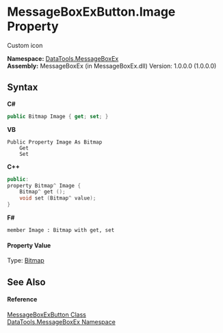 # MessageBoxExButton.Image Property 
 

Custom icon

**Namespace:**&nbsp;<a href="2e83881a-7861-f510-1d85-b20875f0dcb4">DataTools.MessageBoxEx</a><br />**Assembly:**&nbsp;MessageBoxEx (in MessageBoxEx.dll) Version: 1.0.0.0 (1.0.0.0)

## Syntax

**C#**<br />
``` C#
public Bitmap Image { get; set; }
```

**VB**<br />
``` VB
Public Property Image As Bitmap
	Get
	Set
```

**C++**<br />
``` C++
public:
property Bitmap^ Image {
	Bitmap^ get ();
	void set (Bitmap^ value);
}
```

**F#**<br />
``` F#
member Image : Bitmap with get, set

```


#### Property Value
Type: <a href="https://docs.microsoft.com/dotnet/api/system.drawing.bitmap" target="_blank">Bitmap</a>

## See Also


#### Reference
<a href="e1261b7b-07a9-97d8-f7f8-824a32473f53">MessageBoxExButton Class</a><br /><a href="2e83881a-7861-f510-1d85-b20875f0dcb4">DataTools.MessageBoxEx Namespace</a><br />